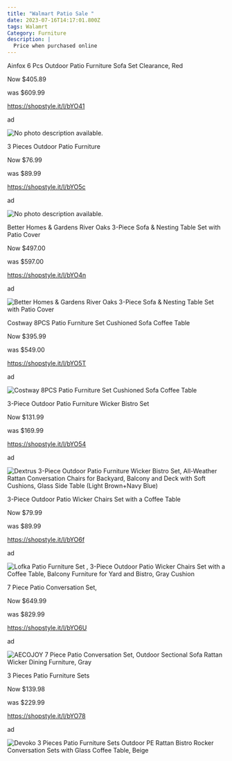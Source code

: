 ```yaml
---
title: "Walmart Patio Sale "
date: 2023-07-16T14:17:01.800Z
tags: Walamrt
Category: Furniture
description: |
  Price when purchased online
---
```

<!--StartFragment-->

Ainfox 6 Pcs Outdoor Patio Furniture Sofa Set Clearance, Red

Now $405.89

was $609.99

https://shopstyle.it/l/bYO41

ad

<!--StartFragment-->

![No photo description available.](https://scontent.fccu3-1.fna.fbcdn.net/v/t39.30808-6/361391841_2964319337032930_3582701749689092859_n.jpg?stp=dst-jpg_p526x296&_nc_cat=104&ccb=1-7&_nc_sid=5cd70e&_nc_ohc=jqhFOcPh4bUAX-ODl7H&_nc_ht=scontent.fccu3-1.fna&oh=00_AfBoEVyaYQii7HDMTXAWMMmClR3Npx3Sa-iuSVR81_QqLw&oe=64B99958)

<!--StartFragment-->

3 Pieces Outdoor Patio Furniture

Now $76.99

was $89.99

https://shopstyle.it/l/bYO5c

ad 

<!--StartFragment-->

![No photo description available.](https://scontent.fccu3-1.fna.fbcdn.net/v/t39.30808-6/361339527_2964320677032796_1422579651108967602_n.jpg?stp=dst-jpg_p526x296&_nc_cat=105&ccb=1-7&_nc_sid=5cd70e&_nc_ohc=8jKbZBYkiawAX_amf6h&_nc_ht=scontent.fccu3-1.fna&oh=00_AfD8p3C8FOwHc2VSC2Y7GUiGUuXq8bReChYpniOcDSZfzg&oe=64B8C785)

<!--StartFragment-->

Better Homes & Gardens River Oaks 3-Piece Sofa & Nesting Table Set with Patio Cover

Now $497.00

was $597.00

https://shopstyle.it/l/bYO4n

ad

<!--EndFragment-->

![Better Homes & Gardens River Oaks 3-Piece Sofa & Nesting Table Set with Patio Cover](https://i5.walmartimages.com/asr/972d94d7-cce3-46dd-a463-4fc449bbf8e8_4.45b1caf55978cad7f91e106de4e48411.jpeg?odnHeight=612&odnWidth=612&odnBg=FFFFFF)

<!--StartFragment-->

Costway 8PCS Patio Furniture Set Cushioned Sofa Coffee Table

Now $395.99

was $549.00

https://shopstyle.it/l/bYO5T

ad

<!--EndFragment-->

![Costway 8PCS Patio Furniture Set Cushioned Sofa Coffee Table](https://i5.walmartimages.com/asr/8635eaa4-83ef-4d88-91ec-825fef0c99f7.c232622a8bf855296912e5d835c0245b.jpeg?odnHeight=612&odnWidth=612&odnBg=FFFFFF)

<!--StartFragment-->

3-Piece Outdoor Patio Furniture Wicker Bistro Set

Now $131.99

was $169.99

https://shopstyle.it/l/bYO54

ad

<!--EndFragment-->

![Dextrus 3-Piece Outdoor Patio Furniture Wicker Bistro Set, All-Weather Rattan Conversation Chairs for Backyard, Balcony and Deck with Soft Cushions, Glass Side Table (Light Brown+Navy Blue)](https://i5.walmartimages.com/asr/f1a7d19c-2415-4010-8007-0a345f783999.99add1c544fe69e394b1f7d766b41b7a.jpeg?odnHeight=612&odnWidth=612&odnBg=FFFFFF)

<!--StartFragment-->

3-Piece Outdoor Patio Wicker Chairs Set with a Coffee Table

Now $79.99

was $89.99

https://shopstyle.it/l/bYO6f

ad

<!--EndFragment-->

![Lofka Patio Furniture Set , 3-Piece Outdoor Patio Wicker Chairs Set with a Coffee Table, Balcony Furniture for Yard and Bistro, Gray Cushion](https://i5.walmartimages.com/asr/a2afc825-6115-4f08-a55d-7fb0361d1118.8443d1b7ac23e528873cbf05a0a159c2.jpeg?odnHeight=2000&odnWidth=2000&odnBg=FFFFFF)

<!--StartFragment-->

7 Piece Patio Conversation Set,

Now $649.99

was $829.99

https://shopstyle.it/l/bYO6U

ad

<!--EndFragment-->

![AECOJOY 7 Piece Patio Conversation Set,  Outdoor Sectional Sofa Rattan Wicker Dining Furniture, Gray](https://i5.walmartimages.com/asr/b1a9a83f-30cf-4bb3-848e-30c3f779ccca.73533ac1e1b7152e4c6dea2324f6f532.jpeg?odnHeight=612&odnWidth=612&odnBg=FFFFFF)

<!--StartFragment-->

3 Pieces Patio Furniture Sets

Now $139.98

was $229.99

https://shopstyle.it/l/bYO78

ad



![Devoko 3 Pieces Patio Furniture Sets Outdoor PE Rattan Bistro Rocker Conversation Sets with Glass Coffee Table, Beige](https://i5.walmartimages.com/asr/c97de441-c099-4ae1-bb06-3e5902b94f05.4e61770b4d50f7cc32fd16d60f8a59eb.jpeg?odnHeight=612&odnWidth=612&odnBg=FFFFFF)

<!--EndFragment-->

<!--EndFragment-->